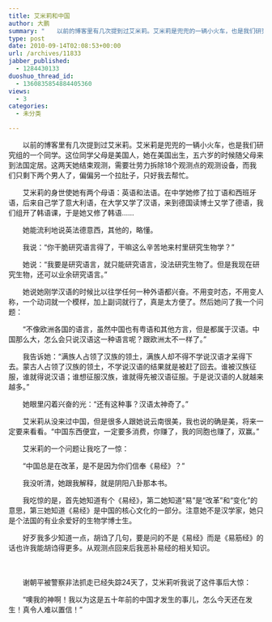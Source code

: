 ```yaml
---
title: 艾米莉和中国
author: 大鹏
summary: "　　以前的博客里有几次提到过艾米莉。艾米莉是兜兜的一辆小火车，也是我们研究组的一个同学。这位同学父母是美国人，她在美国出生，五六岁的时候随父母来到法国定居。这两天她结束观测，需要壮劳力拆除18个观测点的观测设备，而我们只剩下两个男人了，偏偏另一个拉肚子，只好我去帮忙。"
type: post
date: 2010-09-14T02:08:53+00:00
url: /archives/11833
jabber_published:
  - 1284430133
duoshuo_thread_id:
  - 1360835854884405360
views:
  - 3
categories:
  - 未分类

---
```

　　以前的博客里有几次提到过艾米莉。艾米莉是兜兜的一辆小火车，也是我们研究组的一个同学。这位同学父母是美国人，她在美国出生，五六岁的时候随父母来到法国定居。这两天她结束观测，需要壮劳力拆除18个观测点的观测设备，而我们只剩下两个男人了，偏偏另一个拉肚子，只好我去帮忙。
  
　　艾米莉的身世使她有两个母语：英语和法语。在中学她修了拉丁语和西班牙语，后来自己学了意大利语，在大学又学了汉语，来到德国读博士又学了德语，我们组开了韩语课，于是她又修了韩语……
  
　　她能流利地说英法德意西，其他的，略懂。
  
　　我说：“你干脆研究语言得了，干嘛这么辛苦地来村里研究生物学？”
  
　　她说：“我要是研究语言，就只能研究语言，没法研究生物了。但是我现在研究生物，还可以业余研究语言。”

　　她说她刚学汉语的时候比以往学任何一种外语都兴奋。不用变时态，不用变人称，一个动词就一个模样，加上副词就行了，真是太方便了。然后她问了我一个问题：
  
　　“不像欧洲各国的语言，虽然中国也有粤语和其他方言，但是都属于汉语。中国那么大，怎么会只说汉语这一种语言呢？跟欧洲太不一样了。”
  
　　我告诉她：“满族人占领了汉族的领土，满族人却不得不学说汉语才呆得下去。蒙古人占领了汉族的领土，不学说汉语的结果就是被赶了回去。谁被汉族征服，谁就得说汉语；谁想征服汉族，谁就得先被汉语征服。于是说汉语的人就越来越多。”

　　她眼里闪着兴奋的光：“还有这种事？汉语太神奇了。”

　　艾米莉从没来过中国，但是很多人跟她说云南很美，我也说的确是美，将来一定要来看看。“中国东西便宜，一定要多消费，你赚了，我的同胞也赚了，双赢。”

　　艾米莉的一个问题让我吃了一惊：
  
　　“中国总是在改革，是不是因为你们信奉《易经》？”
  
　　我没听清，她跟我解释，就是阴阳八卦那本书。
  
　　我吃惊的是，首先她知道有个《易经》，第二她知道“易”是“改革”和“变化”的意思，第三她知道《易经》是中国的核心文化的一部分。注意她不是汉学家，她只是个法国的有业余爱好的生物学博士生。

　　好歹我多少知道一点，胡诌了几句，要是问的不是《易经》而是《易筋经》的话也许我能胡诌得更多。从观测点回来后我恶补易经的相关知识。
  
　　
  
　　谢朝平被警察非法抓走已经失踪24天了，艾米莉听我说了这件事后大惊：
  
　　“噢我的神啊！我以为这是五十年前的中国才发生的事儿，怎么今天还在发生！真令人难以置信！”
